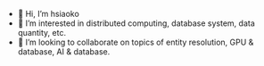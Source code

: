 - 👋 Hi, I’m hsiaoko
- 👀 I’m interested in distributed computing, database system, data quantity, etc.
- 💞️ I’m looking to collaborate on topics of entity resolution, GPU & database, AI & database.

